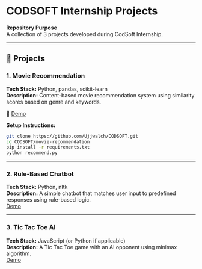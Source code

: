 # CODSOFT Internship Projects

**Repository Purpose**  
A collection of 3 projects developed during CodSoft Internship.

---

## 🚀 Projects

### 1. Movie Recommendation  
**Tech Stack:** Python, pandas, scikit-learn  
**Description:** Content-based movie recommendation system using similarity scores based on genre and keywords.  

🔗 [Demo](https://www.linkedin.com/posts/ujjwal-chaturvedi-937a40271_python-recommendersystems-recommendationsystems-activity-7099714074325753856-cWA0?utm_source=share&utm_medium=member_desktop&rcm=ACoAAEKKETsBo1wQIf88A-XFqrBiuV2P-quslF4)  

**Setup Instructions:**  
```bash
git clone https://github.com/Ujjwalch/CODSOFT.git
cd CODSOFT/movie-recommendation
pip install -r requirements.txt
python recommend.py
```

---

### 2. Rule-Based Chatbot
**Tech Stack:** Python, nltk  
**Description:** A simple chatbot that matches user input to predefined responses using rule-based logic.  
[Demo](https://www.linkedin.com/posts/ujjwal-chaturvedi-937a40271_artificialintelliegence-aichatbot-python-activity-7099706004849799168-7pBI?utm_source=share&utm_medium=member_desktop&rcm=ACoAAEKKETsBo1wQIf88A-XFqrBiuV2P-quslF4)

---

### 3. Tic Tac Toe AI
**Tech Stack:** JavaScript (or Python if applicable)  
**Description:** A Tic Tac Toe game with an AI opponent using minimax algorithm.  
[Demo](https://www.linkedin.com/posts/ujjwal-chaturvedi-937a40271_css-javascript-html-activity-7099709495076884481-9yJn?utm_source=share&utm_medium=member_desktop&rcm=ACoAAEKKETsBo1wQIf88A-XFqrBiuV2P-quslF4)
